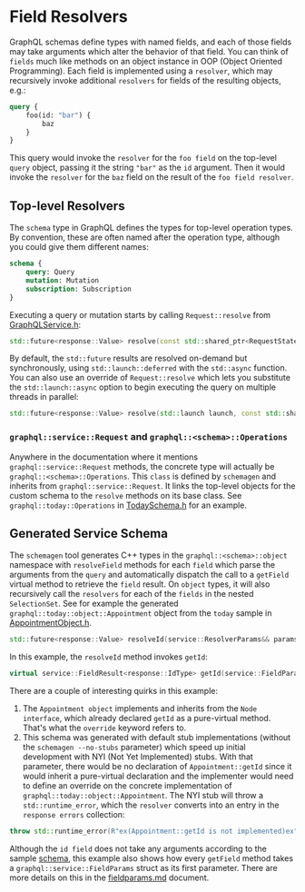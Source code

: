 # Field Resolvers

GraphQL schemas define types with named fields, and each of those fields may
take arguments which alter the behavior of that field. You can think of
`fields` much like methods on an object instance in OOP (Object Oriented
Programming). Each field is implemented using a `resolver`, which may
recursively invoke additional `resolvers` for fields of the resulting objects,
e.g.:
```graphql
query {
    foo(id: "bar") {
        baz
    }
}
```

This query would invoke the `resolver` for the `foo field` on the top-level
`query` object, passing it the string `"bar"` as the `id` argument. Then it
would invoke the `resolver` for the `baz` field on the result of the `foo
field resolver`.

## Top-level Resolvers

The `schema` type in GraphQL defines the types for top-level operation types.
By convention, these are often named after the operation type, although you
could give them different names:
```graphql
schema {
    query: Query
    mutation: Mutation
    subscription: Subscription
}
```

Executing a query or mutation starts by calling `Request::resolve` from [GraphQLService.h](../include/graphqlservice/GraphQLService.h):
```cpp
std::future<response::Value> resolve(const std::shared_ptr<RequestState>& state, peg::ast& query, const std::string& operationName, response::Value&& variables) const;
```
By default, the `std::future` results are resolved on-demand but synchronously,
using `std::launch::deferred` with the `std::async` function. You can also use
an override of `Request::resolve` which lets you substitute the
`std::launch::async` option to begin executing the query on multiple threads
in parallel:
```cpp
std::future<response::Value> resolve(std::launch launch, const std::shared_ptr<RequestState>& state, peg::ast& query, const std::string& operationName, response::Value&& variables) const;
```

### `graphql::service::Request` and `graphql::<schema>::Operations`

Anywhere in the documentation where it mentions `graphql::service::Request`
methods, the concrete type will actually be `graphql::<schema>::Operations`.
This `class` is defined by `schemagen` and inherits from
`graphql::service::Request`. It links the top-level objects for the custom
schema to the `resolve` methods on its base class. See
`graphql::today::Operations` in [TodaySchema.h](../samples/separate/TodaySchema.h)
for an example.

## Generated Service Schema

The `schemagen` tool generates C++ types in the `graphql::<schema>::object`
namespace with `resolveField` methods for each `field` which parse the
arguments from the `query` and automatically dispatch the call to a `getField`
virtual method to retrieve the `field` result. On `object` types, it will also
recursively call the `resolvers` for each of the `fields` in the nested
`SelectionSet`. See for example the generated
`graphql::today::object::Appointment` object from the `today` sample in
[AppointmentObject.h](../samples/separate/AppointmentObject.h).
```cpp
std::future<response::Value> resolveId(service::ResolverParams&& params);
```
In this example, the `resolveId` method invokes `getId`:
```cpp
virtual service::FieldResult<response::IdType> getId(service::FieldParams&& params) const override;
```

There are a couple of interesting quirks in this example:
1. The `Appointment object` implements and inherits from the `Node interface`,
which already declared `getId` as a pure-virtual method. That's what the
`override` keyword refers to.
2. This schema was generated with default stub implementations (without the
`schemagen --no-stubs` parameter) which speed up initial development with NYI
(Not Yet Implemented) stubs. With that parameter, there would be no
declaration of `Appointment::getId` since it would inherit a pure-virtual
declaration and the implementer would need to define an override on the
concrete implementation of `graphql::today::object::Appointment`. The NYI stub
will throw a `std::runtime_error`, which the `resolver` converts into an entry
in the `response errors` collection:
```cpp
throw std::runtime_error(R"ex(Appointment::getId is not implemented)ex");
```

Although the `id field` does not take any arguments according to the sample
[schema](../samples/schema.today.graphql), this example also shows how
every `getField` method takes a `graphql::service::FieldParams` struct as
its first parameter. There are more details on this in the [fieldparams.md](./fieldparams.md)
document.